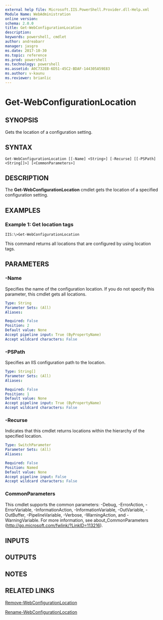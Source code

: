 ```yaml
---
external help file: Microsoft.IIS.PowerShell.Provider.dll-Help.xml
Module Name: WebAdministration
online version: 
schema: 2.0.0
title: Get-WebConfigurationLocation
description: 
keywords: powershell, cmdlet
author: andreabarr
manager: jasgro
ms.date: 2017-10-30
ms.topic: reference
ms.prod: powershell
ms.technology: powershell
ms.assetid: A0C732EB-6D51-45C2-BDAF-144305A59E83
ms.author: v-kaunu
ms.reviewer: brianlic
---
```


# Get-WebConfigurationLocation

## SYNOPSIS
Gets the location of a configuration setting.

## SYNTAX

```
Get-WebConfigurationLocation [[-Name] <String>] [-Recurse] [[-PSPath] <String[]>] [<CommonParameters>]
```

## DESCRIPTION
The **Get-WebConfigurationLocation** cmdlet gets the location of a specified configuration setting.

## EXAMPLES

### Example 1: Get location tags
```
IIS:\>Get-WebConfigurationLocation
```

This command returns all locations that are configured by using location tags.

## PARAMETERS

### -Name
Specifies the name of the configuration location.
If you do not specify this parameter, this cmdlet gets all locations.

```yaml
Type: String
Parameter Sets: (All)
Aliases: 

Required: False
Position: 2
Default value: None
Accept pipeline input: True (ByPropertyName)
Accept wildcard characters: False
```

### -PSPath
Specifies an IIS configuration path to the location.

```yaml
Type: String[]
Parameter Sets: (All)
Aliases: 

Required: False
Position: 1
Default value: None
Accept pipeline input: True (ByPropertyName)
Accept wildcard characters: False
```

### -Recurse
Indicates that this cmdlet returns locations within the hierarchy of the specified location.

```yaml
Type: SwitchParameter
Parameter Sets: (All)
Aliases: 

Required: False
Position: Named
Default value: None
Accept pipeline input: False
Accept wildcard characters: False
```

### CommonParameters
This cmdlet supports the common parameters: -Debug, -ErrorAction, -ErrorVariable, -InformationAction, -InformationVariable, -OutVariable, -OutBuffer, -PipelineVariable, -Verbose, -WarningAction, and -WarningVariable. For more information, see about_CommonParameters (http://go.microsoft.com/fwlink/?LinkID=113216).

## INPUTS

## OUTPUTS

## NOTES

## RELATED LINKS

[Remove-WebConfigurationLocation](./Remove-WebConfigurationLocation.md)

[Rename-WebConfigurationLocation](./Rename-WebConfigurationLocation.md)


